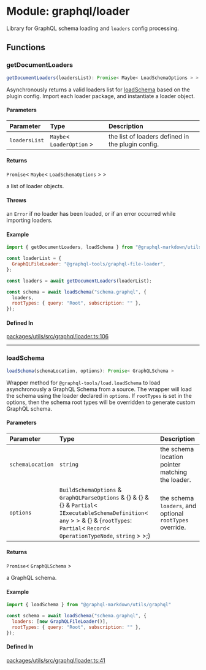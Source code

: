 # Module: graphql/loader

Library for GraphQL schema loading and `loaders` config processing.

## Functions

### getDocumentLoaders

```ts
getDocumentLoaders(loadersList): Promise< Maybe< LoadSchemaOptions > >
```

Asynchronously returns a valid loaders list for [loadSchema](graphql_loader.md#loadschema) based on the plugin config.
Import each loader package, and instantiate a loader object.

#### Parameters

| Parameter | Type | Description |
| :------ | :------ | :------ |
| `loadersList` | `Maybe`\< `LoaderOption` \> | the list of loaders defined in the plugin config. |

#### Returns

`Promise`\< `Maybe`\< `LoadSchemaOptions` \> \>

a list of loader objects.

#### Throws

an `Error` if no loader has been loaded, or if an error occurred while importing loaders.

#### Example

```js
import { getDocumentLoaders, loadSchema } from "@graphql-markdown/utils/graphql"

const loaderList = {
  GraphQLFileLoader: "@graphql-tools/graphql-file-loader",
};

const loaders = await getDocumentLoaders(loaderList);

const schema = await loadSchema("schema.graphql", {
  loaders,
  rootTypes: { query: "Root", subscription: "" },
});
```

#### Defined In

[packages/utils/src/graphql/loader.ts:106](https://github.com/graphql-markdown/graphql-markdown/blob/main/packages/utils/src/graphql/loader.ts#L106)

***

### loadSchema

```ts
loadSchema(schemaLocation, options): Promise< GraphQLSchema >
```

Wrapper method for `@graphql-tools/load.loadSchema` to load asynchronously a GraphQL Schema from a source.
The wrapper will load the schema using the loader declared in `options`.
If `rootTypes` is set in the options, then the schema root types will be overridden to generate custom GraphQL schema.

#### Parameters

| Parameter | Type | Description |
| :------ | :------ | :------ |
| `schemaLocation` | `string` | the schema location pointer matching the loader. |
| `options` | `BuildSchemaOptions` & `GraphQLParseOptions` & \{} & \{} & \{} & `Partial`\< `IExecutableSchemaDefinition`\< `any` \> \> & \{} & \{`rootTypes`: `Partial`\< `Record`\< `OperationTypeNode`, `string` \> \>;} | the schema `loaders`, and optional `rootTypes` override. |

#### Returns

`Promise`\< `GraphQLSchema` \>

a GraphQL schema.

#### Example

```js
import { loadSchema } from "@graphql-markdown/utils/graphql"

const schema = await loadSchema("schema.graphql", {
  loaders: [new GraphQLFileLoader()],
  rootTypes: { query: "Root", subscription: "" },
});
```

#### Defined In

[packages/utils/src/graphql/loader.ts:41](https://github.com/graphql-markdown/graphql-markdown/blob/main/packages/utils/src/graphql/loader.ts#L41)
